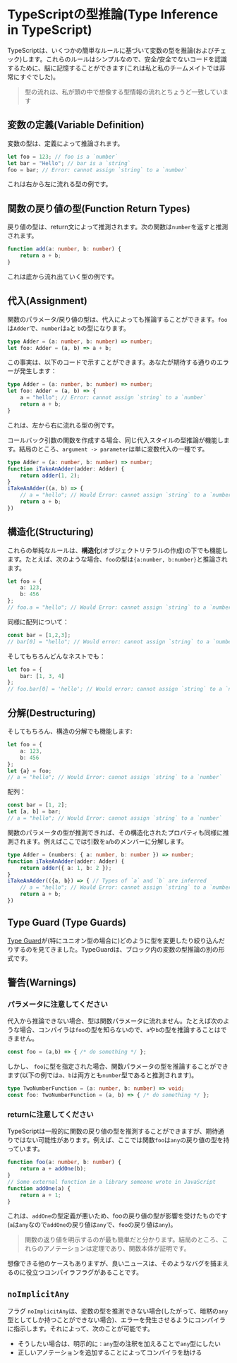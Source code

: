 # TypeScriptの型推論(Type Inference in TypeScript)

TypeScriptは、いくつかの簡単なルールに基づいて変数の型を推論(およびチェック)します。これらのルールはシンプルなので、安全/安全でないコードを認識するために、脳に記憶することができます(これは私と私のチームメイトでは非常にすぐでした)。

> 型の流れは、私が頭の中で想像する型情報の流れとちょうど一致しています

## 変数の定義(Variable Definition)

変数の型は、定義によって推論されます。

```ts
let foo = 123; // foo is a `number`
let bar = "Hello"; // bar is a `string`
foo = bar; // Error: cannot assign `string` to a `number`
```

これは右から左に流れる型の例です。

## 関数の戻り値の型(Function Return Types)

戻り値の型は、return文によって推測されます。次の関数は`number`を返すと推測されます。

```ts
function add(a: number, b: number) {
    return a + b;
}
```

これは底から流れ出ていく型の例です。

## 代入(Assignment)

関数のパラメータ/戻り値の型は、代入によっても推論することができます。`foo`は`Adder`で、`number`は`a`と `b`の型になります。

```ts
type Adder = (a: number, b: number) => number;
let foo: Adder = (a, b) => a + b;
```

この事実は、以下のコードで示すことができます。あなたが期待する通りのエラーが発生します：

```ts
type Adder = (a: number, b: number) => number;
let foo: Adder = (a, b) => {
    a = "hello"; // Error: cannot assign `string` to a `number`
    return a + b;
}
```

これは、左から右に流れる型の例です。

コールバック引数の関数を作成する場合、同じ代入スタイルの型推論が機能します。結局のところ、`argument -> parameter`は単に変数代入の一種です。

```ts
type Adder = (a: number, b: number) => number;
function iTakeAnAdder(adder: Adder) {
    return adder(1, 2);
}
iTakeAnAdder((a, b) => {
    // a = "hello"; // Would Error: cannot assign `string` to a `number`
    return a + b;
})
```

## 構造化(Structuring)

これらの単純なルールは、**構造化**(オブジェクトリテラルの作成)の下でも機能します。たとえば、次のような場合、`foo`の型は`{a:number, b:number}`と推論されます。

```ts
let foo = {
    a: 123,
    b: 456
};
// foo.a = "hello"; // Would Error: cannot assign `string` to a `number`
```

同様に配列について：

```ts
const bar = [1,2,3];
// bar[0] = "hello"; // Would error: cannot assign `string` to a `number`
```

そしてもちろんどんなネストでも：

```ts
let foo = {
    bar: [1, 3, 4]
};
// foo.bar[0] = 'hello'; // Would error: cannot assign `string` to a `number`
```

## 分解(Destructuring)

そしてもちろん、構造の分解でも機能します:

```ts
let foo = {
    a: 123,
    b: 456
};
let {a} = foo;
// a = "hello"; // Would Error: cannot assign `string` to a `number`
```

配列：

```ts
const bar = [1, 2];
let [a, b] = bar;
// a = "hello"; // Would Error: cannot assign `string` to a `number`
```

関数のパラメータの型が推測できれば、その構造化されたプロパティも同様に推測されます。例えばここでは引数を`a`/`b`のメンバーに分解します。

```ts
type Adder = (numbers: { a: number, b: number }) => number;
function iTakeAnAdder(adder: Adder) {
    return adder({ a: 1, b: 2 });
}
iTakeAnAdder(({a, b}) => { // Types of `a` and `b` are inferred
    // a = "hello"; // Would Error: cannot assign `string` to a `number`
    return a + b;
})
```

## Type Guard (Type Guards)

[Type Guard](./typeGuard.md)が(特にユニオン型の場合に)どのように型を変更したり絞り込んだりするのを見てきました。TypeGuardは、ブロック内の変数の型推論の別の形式です。

## 警告(Warnings)

### パラメータに注意してください

代入から推論できない場合、型は関数パラメータに流れません。たとえば次のような場合、コンパイラは`foo`の型を知らないので、`a`や`b`の型を推論することはできません。

```ts
const foo = (a,b) => { /* do something */ };
```

しかし、 `foo`に型を指定された場合、関数パラメータの型を推論することができます(以下の例では`a`、`b`は両方とも`number`型であると推測されます)。

```ts
type TwoNumberFunction = (a: number, b: number) => void;
const foo: TwoNumberFunction = (a, b) => { /* do something */ };
```

### returnに注意してください

TypeScriptは一般的に関数の戻り値の型を推測することができますが、期待通りではない可能性があります。例えば、ここでは関数`foo`は`any`の戻り値の型を持っています。

```ts
function foo(a: number, b: number) {
    return a + addOne(b);
}
// Some external function in a library someone wrote in JavaScript
function addOne(a) {
    return a + 1;
}
```

これは、`addOne`の型定義が悪いため、fooの戻り値の型が影響を受けたものです(`a`は`any`なので`addOne`の戻り値は`any`で、`foo`の戻り値は`any`)。

> 関数の返り値を明示するのが最も簡単だと分かります。結局のところ、これらのアノテーションは定理であり、関数本体が証明です。

想像できる他のケースもありますが、良いニュースは、そのようなバグを捕まえるのに役立つコンパイラフラグがあることです。

## `noImplicitAny`

フラグ `noImplicitAny`は、変数の型を推測できない場合(したがって、暗黙の`any`型としてしか持つことができない場合)、エラーを発生させるようにコンパイラに指示します。それによって、次のことが可能です。
* そうしたい場合は、明示的に`：any`型の注釈を加えることで`any`型にしたい
* 正しいアノテーションを追加することによってコンパイラを助ける
